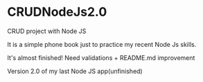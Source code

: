 # CRUDNodeJs2.0
CRUD project with Node JS

It is a simple phone book just to practice my recent Node Js skills. 

It's almost finished! Need validations + README.md improvement


Version 2.0 of my last Node JS app(unfinished)
